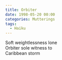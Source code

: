 ```yaml
---
title: Orbiter
date: 1998-05-20 00:00
categories: Mutterings
tags:
  - Haiku
---
```

Soft weightlessness lone\
Orbiter sole witness to\
Caribbean storm
